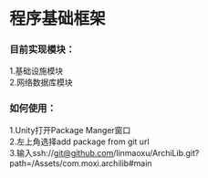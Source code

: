 # 程序基础框架
### 目前实现模块：  
 1.基础设施模块  
 2.网络数据库模块  
### 如何使用：  
1.Unity打开Package Manger窗口  
2.左上角选择add package from git url  
3.输入ssh://git@github.com/linmaoxu/ArchiLib.git?path=/Assets/com.moxi.archilib#main

